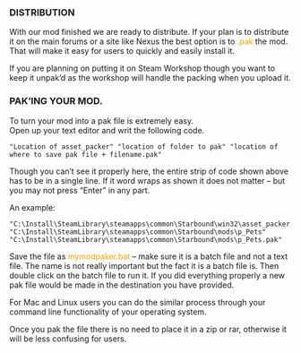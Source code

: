 ### DISTRIBUTION
With our mod finished we are ready to distribute. If your plan is to distribute it on the main forums or a
site like Nexus the best option is to <span style="color:orange;">.pak</span> the mod. That will make it easy for users to quickly and easily install it.

If you are planning on putting it on Steam Workshop though you want to keep it unpak’d as the
workshop will handle the packing when you upload it.

### PAK’ING YOUR MOD.
To turn your mod into a pak file is extremely easy.  
Open up your text editor and writ the following code.  
```
"Location of asset_packer" "location of folder to pak" "location of where to save pak file + filename.pak"
```

Though you can’t see it properly here, the entire strip of code shown above has to be in a single line. If it word wraps as shown it does not matter – but you may not press “Enter” in any part. 

An example:  
```
"C:\Install\SteamLibrary\steamapps\common\Starbound\win32\asset_packer.exe" 
"C:\Install\SteamLibrary\steamapps\common\Starbound\mods\p_Pets"
"C:\Install\SteamLibrary\steamapps\common\Starbound\mods\p_Pets.pak"
```

Save the file as <span style="color:orange;">mymodpaker.bat</span> – make sure it is a batch file and not a text file. 
The name is not really important but the fact it is a batch file is. Then double click on the batch file to run it.
If you did everything properly a new pak file would be made in the destination you have provided.

For Mac and Linux users you can do the similar process through your command line functionality of
your operating system.

Once you pak the file there is no need to place it in a zip or rar, otherwise it will be less confusing for
users.

